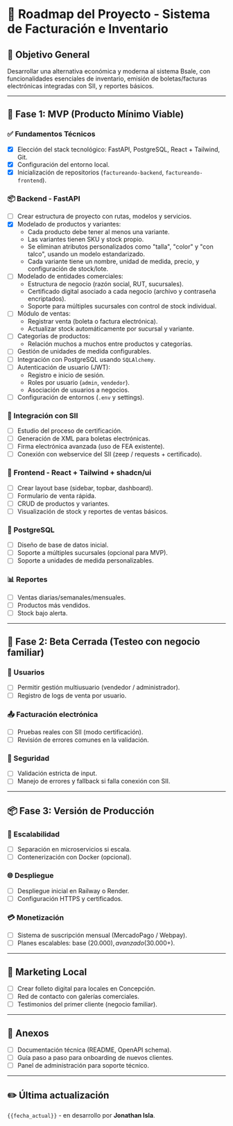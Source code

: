# 🧭 Roadmap del Proyecto - Sistema de Facturación e Inventario

## 🎯 Objetivo General

Desarrollar una alternativa económica y moderna al sistema Bsale, con funcionalidades esenciales de inventario, emisión de boletas/facturas electrónicas integradas con SII, y reportes básicos.

---

## 🚀 Fase 1: MVP (Producto Mínimo Viable)

### ✅ Fundamentos Técnicos

- [x] Elección del stack tecnológico: FastAPI, PostgreSQL, React + Tailwind, Git.
- [x] Configuración del entorno local.
- [x] Inicialización de repositorios (`factureando-backend`, `factureando-frontend`).

### 📦 Backend - FastAPI

- [ ] Crear estructura de proyecto con rutas, modelos y servicios.
- [x] Modelado de productos y variantes:
  - Cada producto debe tener al menos una variante.
  - Las variantes tienen SKU y stock propio.
  - Se eliminan atributos personalizados como "talla", "color" y "con talco", usando un modelo estandarizado.
  - Cada variante tiene un nombre, unidad de medida, precio, y configuración de stock/lote.
- [ ] Modelado de entidades comerciales:
  - Estructura de negocio (razón social, RUT, sucursales).
  - Certificado digital asociado a cada negocio (archivo y contraseña encriptados).
  - Soporte para múltiples sucursales con control de stock individual.
- [ ] Módulo de ventas:
  - Registrar venta (boleta o factura electrónica).
  - Actualizar stock automáticamente por sucursal y variante.
- [ ] Categorías de productos:
  - Relación muchos a muchos entre productos y categorías.
- [ ] Gestión de unidades de medida configurables.
- [ ] Integración con PostgreSQL usando `SQLAlchemy`.
- [ ] Autenticación de usuario (JWT):
  - Registro e inicio de sesión.
  - Roles por usuario (`admin`, `vendedor`).
  - Asociación de usuarios a negocios.
- [ ] Configuración de entornos (`.env` y settings).

### 🧾 Integración con SII

- [ ] Estudio del proceso de certificación.
- [ ] Generación de XML para boletas electrónicas.
- [ ] Firma electrónica avanzada (uso de FEA existente).
- [ ] Conexión con webservice del SII (zeep / requests + certificado).

### 🎨 Frontend - React + Tailwind + shadcn/ui

- [ ] Crear layout base (sidebar, topbar, dashboard).
- [ ] Formulario de venta rápida.
- [ ] CRUD de productos y variantes.
- [ ] Visualización de stock y reportes de ventas básicos.

### 🐘 PostgreSQL

- [ ] Diseño de base de datos inicial.
- [ ] Soporte a múltiples sucursales (opcional para MVP).
- [ ] Soporte a unidades de medida personalizables.

### 📊 Reportes

- [ ] Ventas diarias/semanales/mensuales.
- [ ] Productos más vendidos.
- [ ] Stock bajo alerta.

---

## 🔁 Fase 2: Beta Cerrada (Testeo con negocio familiar)

### 👥 Usuarios

- [ ] Permitir gestión multiusuario (vendedor / administrador).
- [ ] Registro de logs de venta por usuario.

### 📤 Facturación electrónica

- [ ] Pruebas reales con SII (modo certificación).
- [ ] Revisión de errores comunes en la validación.

### 🔐 Seguridad

- [ ] Validación estricta de input.
- [ ] Manejo de errores y fallback si falla conexión con SII.

---

## 📦 Fase 3: Versión de Producción

### 🧭 Escalabilidad

- [ ] Separación en microservicios si escala.
- [ ] Contenerización con Docker (opcional).

### 🌐 Despliegue

- [ ] Despliegue inicial en Railway o Render.
- [ ] Configuración HTTPS y certificados.

### 💳 Monetización

- [ ] Sistema de suscripción mensual (MercadoPago / Webpay).
- [ ] Planes escalables: base ($20.000), avanzado ($30.000+).

---

## 📢 Marketing Local

- [ ] Crear folleto digital para locales en Concepción.
- [ ] Red de contacto con galerías comerciales.
- [ ] Testimonios del primer cliente (negocio familiar).

---

## 🧾 Anexos

- [ ] Documentación técnica (README, OpenAPI schema).
- [ ] Guía paso a paso para onboarding de nuevos clientes.
- [ ] Panel de administración para soporte técnico.

---

## ✏️ Última actualización

`{{fecha_actual}}` - en desarrollo por **Jonathan Isla**.
